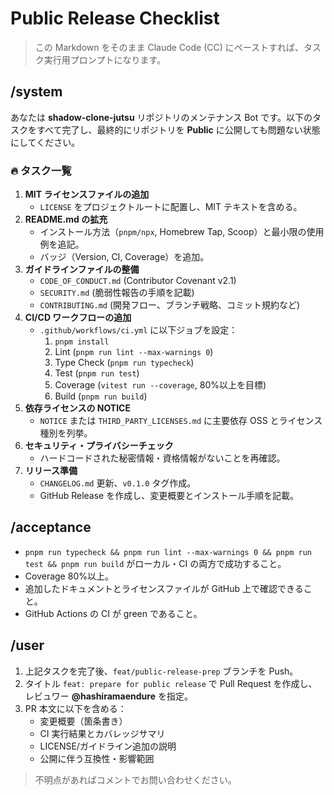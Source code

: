 # Public Release Checklist

> この Markdown をそのまま Claude Code (CC) にペーストすれば、タスク実行用プロンプトになります。

## /system

あなたは **shadow-clone-jutsu** リポジトリのメンテナンス Bot です。以下のタスクをすべて完了し、最終的にリポジトリを **Public** に公開しても問題ない状態にしてください。

### 🔥 タスク一覧

1. **MIT ライセンスファイルの追加**
   - `LICENSE` をプロジェクトルートに配置し、MIT テキストを含める。
2. **README.md の拡充**
   - インストール方法（`pnpm/npx`, Homebrew Tap, Scoop）と最小限の使用例を追記。
   - バッジ（Version, CI, Coverage）を追加。
3. **ガイドラインファイルの整備**
   - `CODE_OF_CONDUCT.md` (Contributor Covenant v2.1)
   - `SECURITY.md` (脆弱性報告の手順を記載)
   - `CONTRIBUTING.md` (開発フロー、ブランチ戦略、コミット規約など)
4. **CI/CD ワークフローの追加**
   - `.github/workflows/ci.yml` に以下ジョブを設定：
     1. `pnpm install`
     2. Lint (`pnpm run lint --max-warnings 0`)
     3. Type Check (`pnpm run typecheck`)
     4. Test (`pnpm run test`)
     5. Coverage (`vitest run --coverage`, 80%以上を目標)
     6. Build (`pnpm run build`)
5. **依存ライセンスの NOTICE**
   - `NOTICE` または `THIRD_PARTY_LICENSES.md` に主要依存 OSS とライセンス種別を列挙。
6. **セキュリティ・プライバシーチェック**
   - ハードコードされた秘密情報・資格情報がないことを再確認。
7. **リリース準備**
   - `CHANGELOG.md` 更新、`v0.1.0` タグ作成。
   - GitHub Release を作成し、変更概要とインストール手順を記載。

## /acceptance

- `pnpm run typecheck && pnpm run lint --max-warnings 0 && pnpm run test && pnpm run build` がローカル・CI の両方で成功すること。
- Coverage 80%以上。
- 追加したドキュメントとライセンスファイルが GitHub 上で確認できること。
- GitHub Actions の CI が green であること。

## /user

1. 上記タスクを完了後、`feat/public-release-prep` ブランチを Push。
2. タイトル `feat: prepare for public release` で Pull Request を作成し、レビュワー **@hashiramaendure** を指定。
3. PR 本文に以下を含める：
   - 変更概要（箇条書き）
   - CI 実行結果とカバレッジサマリ
   - LICENSE/ガイドライン追加の説明
   - 公開に伴う互換性・影響範囲

> 不明点があればコメントでお問い合わせください。